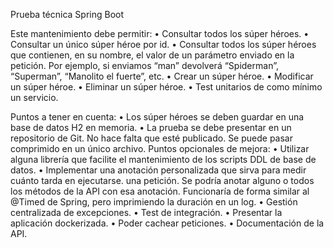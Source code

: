 Prueba técnica Spring Boot

Este mantenimiento debe permitir:
• Consultar todos los súper héroes.
• Consultar un único súper héroe por id.
• Consultar todos los súper héroes que contienen, en su nombre, el valor de un parámetro
enviado en la petición. Por ejemplo, si enviamos “man” devolverá “Spiderman”, “Superman”,
“Manolito el fuerte”, etc.
• Crear un súper héroe.
• Modificar un súper héroe.
• Eliminar un súper héroe.
• Test unitarios de como mínimo un servicio.

Puntos a tener en cuenta:
• Los súper héroes se deben guardar en una base de datos H2 en memoria.
• La prueba se debe presentar en un repositorio de Git. No hace falta que esté publicado. Se
puede pasar comprimido en un único archivo.
Puntos opcionales de mejora:
• Utilizar alguna librería que facilite el mantenimiento de los scripts DDL de base de datos.
• Implementar una anotación personalizada que sirva para medir cuánto tarda en ejecutarse.
una petición. Se podría anotar alguno o todos los métodos de la API con esa anotación.
Funcionaría de forma similar al @Timed de Spring, pero imprimiendo la duración en un log.
• Gestión centralizada de excepciones.
• Test de integración.
• Presentar la aplicación dockerizada.
• Poder cachear peticiones.
• Documentación de la API.
